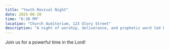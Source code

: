 ```yaml
---
title: "Youth Revival Night"
date: 2025-06-20
time: "6:30 PM"
location: "Church Auditorium, 123 Glory Street"
description: "A night of worship, deliverance, and prophetic word led by our youth ministry. Come expectant!"
---
```


Join us for a powerful time in the Lord!

